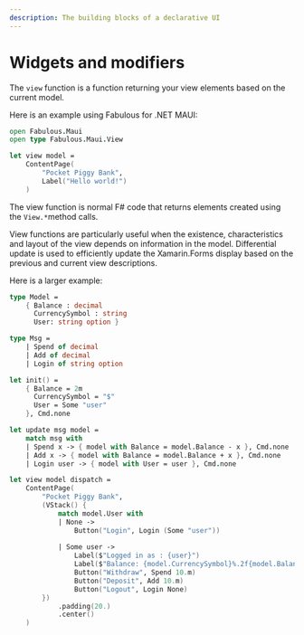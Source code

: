```yaml
---
description: The building blocks of a declarative UI
---
```


# Widgets and modifiers

The `view` function is a function returning your view elements based on the current model.

Here is an example using Fabulous for .NET MAUI:

```fsharp
open Fabulous.Maui
open type Fabulous.Maui.View

let view model =
    ContentPage(
        "Pocket Piggy Bank",
        Label("Hello world!")
    )
```

The view function is normal F# code that returns elements created using the `View.*`method calls.

View functions are particularly useful when the existence, characteristics and layout of the view depends on information in the model. Differential update is used to efficiently update the Xamarin.Forms display based on the previous and current view descriptions.

Here is a larger example:

```fsharp
type Model =
    { Balance : decimal
      CurrencySymbol : string
      User: string option }

type Msg =
    | Spend of decimal
    | Add of decimal
    | Login of string option

let init() = 
    { Balance = 2m
      CurrencySymbol = "$"
      User = Some "user"
    }, Cmd.none

let update msg model =
    match msg with
    | Spend x -> { model with Balance = model.Balance - x }, Cmd.none
    | Add x -> { model with Balance = model.Balance + x }, Cmd.none
    | Login user -> { model with User = user }, Cmd.none

let view model dispatch =
    ContentPage(
        "Pocket Piggy Bank",
        (VStack() {
            match model.User with
            | None ->
                Button("Login", Login (Some "user"))
                
            | Some user ->
                Label($"Logged in as : {user}")
                Label($"Balance: {model.CurrencySymbol}%.2f{model.Balance}")
                Button("Withdraw", Spend 10.m)
                Button("Deposit", Add 10.m)
                Button("Logout", Login None)
        })
            .padding(20.)
            .center()
    )
```
